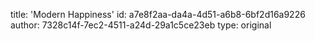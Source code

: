 title: 'Modern Happiness'
id: a7e8f2aa-da4a-4d51-a6b8-6bf2d16a9226
author: 7328c14f-7ec2-4511-a24d-29a1c5ce23eb
type: original
